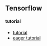 ## Tensorflow 

#### tutorial

- [tutorial](https://github.com/xxg1413/Tensorflow/tree/master/tutorial)
- [eager tutorial](https://github.com/xxg1413/Tensorflow/tree/master/eager_tutorial)




